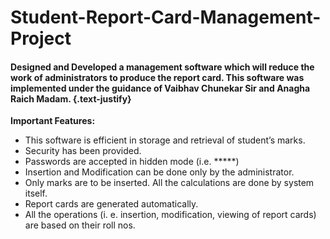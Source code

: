 # Student-Report-Card-Management-Project
#### Designed and Developed a management software which will reduce the work of administrators to produce the report card. This software was implemented under the guidance of Vaibhav Chunekar Sir and Anagha Raich Madam. {.text-justify} 

**Important Features:**
* This software is efficient in storage and retrieval of student’s marks.
* Security has been provided.
* Passwords are accepted in hidden mode (i.e. *****)
* Insertion and Modification can be done only by the administrator.
* Only marks are to be inserted. All the calculations are done by system itself.
* Report cards are generated automatically.
* All the operations (i. e. insertion, modification, viewing of report cards) are based on their roll nos. 
